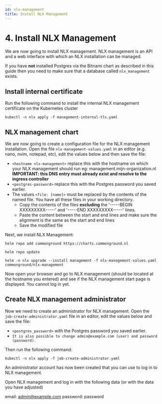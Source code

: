 ```yaml
---
id: nlx-management
title: Install NLX Management
---
```


# 4. Install NLX Management

We are now going to install NLX management. NLX management is an API and a web interface with which an NLX installation can be managed.

If you have **not** installed Postgres via the Bitnami chart as described in this guide then you need to make sure that a database called `nlx_management` exists.

## Install internal certificate

Run the following command to install the internal NLX management certificate on the Kubernetes cluster
```
kubectl -n nlx apply -f management-internal-tls.yaml
```

## NLX management chart

We are now going to create a configuration file for the NLX management installation. Open the file `nlx-management-values.yaml` in an editor (e.g. nano, nvim, notepad, etc), edit the values below and then save the file:

- `<hostname nlx-management>` replace this with the hostname on which your NLX management should run eg: management.mijn-organization.nl
   **IMPORTANT: this DNS entry must already exist and resolve to the ingress controller**
- `<postgres-password>` replace this with the Postgres password you saved earlier.
- The values `<file: [name]>` must be replaced by the contents of the named file. You have all these files in your working directory.
   - Copy the contents of the files **excluding** the '-----BEGIN XXXXXXXXX-----' and '-----END XXXXXXXXX-----' lines.
   - Paste the content between the start and end lines and make sure the alignment is the same as the start and end lines
   - Save the modified file

Next, we install NLX Management:

```
helm repo add commonground https://charts.commonground.nl

helm repo update

helm -n nlx upgrade --install management -f nlx-management-values.yaml commonground/nlx-management
```

Now open your browser and go to NLX management (should be located at the hostname you entered) and see if the NLX management start page is displayed. You cannot log in yet.

## Create NLX management administrator

Now we need to create an administrator for NLX management. Open the `job-create-administrator.yaml` file in an editor, edit the values below and save the file:

- `<postgres_password>` with the Postgres password you saved earlier.
- `It is also possible to change admin@example.com (user) and password (password).`

Then run the following command:

```
kubectl -n nlx apply -f job-create-administrator.yaml
```

An administrator account has now been created that you can use to log in to NLX management.

Open NLX management and log in with the following data (or with the data you have adjusted)

email: admin@example.com
password: password
